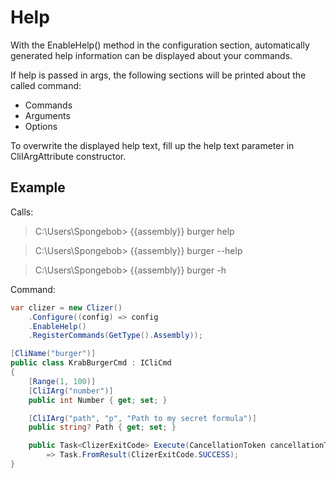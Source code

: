 # Help
With the EnableHelp() method in the configuration section, automatically generated help information can be displayed about your commands.

If help is passed in args, the following sections will be printed about the called command:
- Commands
- Arguments
- Options

To overwrite the displayed help text, fill up the help text parameter in CliIArgAttribute constructor.

## Example

Calls:
> C:\Users\Spongebob> {{assembly}} burger help

> C:\Users\Spongebob> {{assembly}} burger --help

> C:\Users\Spongebob> {{assembly}} burger -h

Command:
```csharp
var clizer = new Clizer()
    .Configure((config) => config
    .EnableHelp()
    .RegisterCommands(GetType().Assembly));

[CliName("burger")]
public class KrabBurgerCmd : ICliCmd
{
    [Range(1, 100)]
    [CliIArg("number")]
    public int Number { get; set; }

    [CliIArg("path", "p", "Path to my secret formula")]
    public string? Path { get; set; }

    public Task<ClizerExitCode> Execute(CancellationToken cancellationToken)
        => Task.FromResult(ClizerExitCode.SUCCESS);
}
```